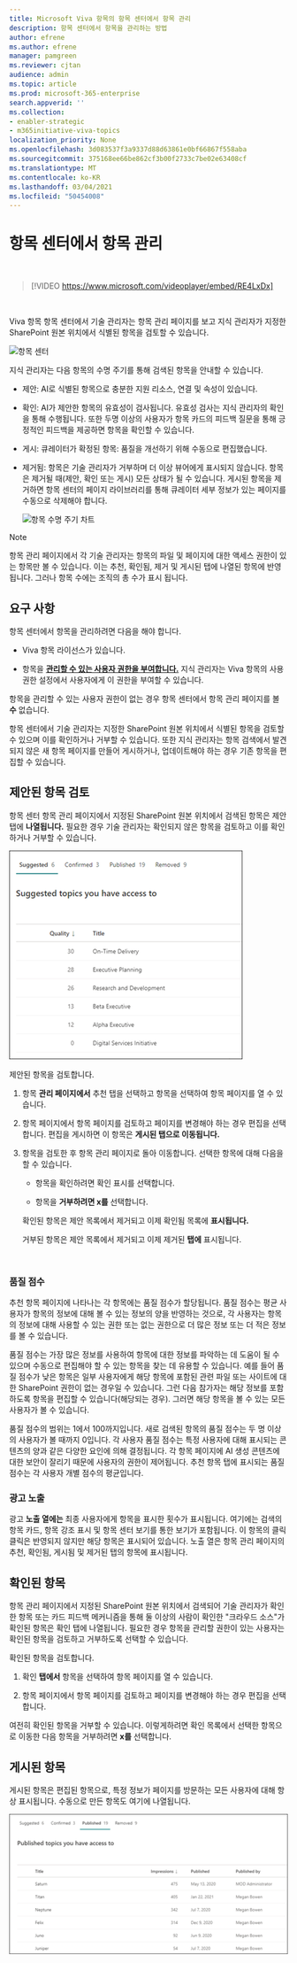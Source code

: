 ```yaml
---
title: Microsoft Viva 항목의 항목 센터에서 항목 관리
description: 항목 센터에서 항목을 관리하는 방법
author: efrene
ms.author: efrene
manager: pamgreen
ms.reviewer: cjtan
audience: admin
ms.topic: article
ms.prod: microsoft-365-enterprise
search.appverid: ''
ms.collection:
- enabler-strategic
- m365initiative-viva-topics
localization_priority: None
ms.openlocfilehash: 3d083537f3a9337d88d63861e0bf66867f558aba
ms.sourcegitcommit: 375168ee66be862cf3b00f2733c7be02e63408cf
ms.translationtype: MT
ms.contentlocale: ko-KR
ms.lasthandoff: 03/04/2021
ms.locfileid: "50454008"
---
```

# <a name="manage-topics-in-the-topic-center"></a>항목 센터에서 항목 관리 

</br>

> [!VIDEO https://www.microsoft.com/videoplayer/embed/RE4LxDx]  

</br>


Viva 항목 항목 센터에서 기술 관리자는 항목  관리 페이지를 보고 지식 관리자가 지정한 SharePoint 원본 위치에서 식별된 항목을 검토할 수 있습니다.  

   ![항목 센터](../media/knowledge-management/topic-center.png) </br> 



지식 관리자는 다음 항목의 수명 주기를 통해 검색된 항목을 안내할 수 있습니다.

- 제안: AI로 식별된 항목으로 충분한 지원 리소스, 연결 및 속성이 있습니다.
- 확인: AI가 제안한 항목의 유효성이 검사됩니다. 유효성 검사는 지식 관리자의 확인을 통해 수행됩니다. 또한 두명 이상의 사용자가 항목 카드의 피드백 질문을 통해 긍정적인 피드백을 제공하면 항목을 확인할 수 있습니다.
- 게시: 큐레이터가 확정된 항목: 품질을 개선하기 위해 수동으로 편집했습니다.
- 제거됨: 항목은 기술 관리자가 거부하며 더 이상 뷰어에게 표시되지 않습니다. 항목은 제거될 때(제안, 확인 또는 게시) 모든 상태가 될 수 있습니다. 게시된 항목을 제거하면 항목 센터의 페이지 라이브러리를 통해 큐레이터 세부 정보가 있는 페이지를 수동으로 삭제해야 합니다.

   ![항목 수명 주기 차트](../media/knowledge-management/topic-lifecycle.png) </br> 

> [!Note] 
> 항목 관리 페이지에서 각 기술 관리자는 항목의 파일 및 페이지에 대한 액세스 권한이 있는 항목만 볼 수 있습니다. 이는 추천, 확인됨, 제거 및 게시된 탭에 나열된 항목에 반영됩니다. 그러나 항목 수에는 조직의 총 수가 표시 됩니다.

## <a name="requirements"></a>요구 사항

항목 센터에서 항목을 관리하려면 다음을 해야 합니다.
- Viva 항목 라이선스가 있습니다.

- 항목을 [**관리할 수 있는 사용자 권한을 부여합니다.**](https://docs.microsoft.com/microsoft-365/knowledge/topic-experiences-user-permissions) 지식 관리자는 Viva 항목의 사용 권한 설정에서 사용자에게 이 권한을 부여할 수 있습니다. 

항목을 관리할 수 있는 사용자 권한이 없는 경우 항목 센터에서 항목 관리 페이지를 볼 **수** 없습니다.

항목 센터에서 기술 관리자는 지정한 SharePoint 원본 위치에서 식별된 항목을 검토할 수 있으며 이를 확인하거나 거부할 수 있습니다. 또한 지식 관리자는 항목 검색에서 발견되지 않은 새 항목 페이지를 만들어 게시하거나, 업데이트해야 하는 경우 기존 항목을 편집할 수 있습니다.


## <a name="review-suggested-topics"></a>제안된 항목 검토

항목 센터 항목 관리 페이지에서 지정된 SharePoint 원본 위치에서 검색된 항목은 제안 탭에 **나열됩니다.** 필요한 경우 기술 관리자는 확인되지 않은 항목을 검토하고 이를 확인하거나 거부할 수 있습니다.

   ![추천 항목](../media/knowledge-management/quality-score.png) </br> 

제안된 항목을 검토합니다.

1. 항목 **관리 페이지에서** 추천 탭을 선택하고 항목을 선택하여 항목 페이지를 열 수 있습니다. </br>

2. 항목 페이지에서 항목 페이지를 검토하고 페이지를  변경해야 하는 경우 편집을 선택합니다. 편집을 게시하면 이 항목은 **게시된 탭으로 이동됩니다.**

3. 항목을 검토한 후 항목 관리 페이지로 돌아 이동합니다. 선택한 항목에 대해 다음을 할 수 있습니다.

   - 항목을 확인하려면 확인 표시를 선택합니다.
    
   - 항목을 **거부하려면 x를** 선택합니다.

    확인된 항목은 제안 목록에서 제거되고 이제 확인됨 목록에 **표시됩니다.** 

    거부된 항목은 제안 목록에서 제거되고 이제 제거된 **탭에** 표시됩니다. 

   </br> 

### <a name="quality-score"></a>품질 점수

추천 항목 페이지에 나타나는 각 항목에는 품질 <b></b> 점수가 할당됩니다. 품질 점수는 평균 사용자가 항목의 정보에 대해 볼 수 있는 정보의 양을 반영하는 것으로, 각 사용자는 항목의 정보에 대해 사용할 수 있는 권한 또는 없는 권한으로 더 많은 정보 또는 더 적은 정보를 볼 수 있습니다. 

품질 점수는 가장 많은 정보를 사용하여 항목에 대한 정보를 파악하는 데 도움이 될 수 있으며 수동으로 편집해야 할 수 있는 항목을 찾는 데 유용할 수 있습니다.  예를 들어 품질 점수가 낮은 항목은 일부 사용자에게 해당 항목에 포함된 관련 파일 또는 사이트에 대한 SharePoint 권한이 없는 경우일 수 있습니다. 그런 다음 참가자는 해당 정보를 포함하도록 항목을 편집할 수 있습니다(해당되는 경우). 그러면 해당 항목을 볼 수 있는 모든 사용자가 볼 수 있습니다.

품질 점수의 범위는 1에서 100까지입니다. 새로 검색된 항목의 품질 점수는 두 명 이상의 사용자가 볼 때까지 0입니다. 각 사용자 품질 점수는 특정 사용자에 대해 표시되는 콘텐츠의 양과 같은 다양한 요인에 의해 결정됩니다. 각 항목 페이지에 AI 생성 콘텐츠에 대한 보안이 잘리기 때문에 사용자의 권한이 제어됩니다. 추천 항목 탭에 표시되는 품질 점수는 각 사용자 개별 점수의 평균입니다.

### <a name="impressions"></a>광고 노출

광고 <b>노출 열에는</b> 최종 사용자에게 항목을 표시한 횟수가 표시됩니다. 여기에는 검색의 항목 카드, 항목 강조 표시 및 항목 센터 보기를 통한 보기가 포함됩니다. 이 항목의 클릭 클릭은 반영되지 않지만 해당 항목은 표시되어 있습니다. 노출 열은 항목 관리 페이지의 추천, 확인됨, 게시됨 및 제거된 탭의 항목에 표시됩니다.


## <a name="confirmed-topics"></a>확인된 항목

항목 관리 페이지에서 지정된 SharePoint 원본 위치에서 검색되어 기술 관리자가 확인한 항목 또는 카드 피드백 메커니즘을 통해 둘 이상의 사람이 확인한 "크라우드 소스"가 확인된 항목은 확인 탭에 나열됩니다.  필요한 경우 항목을 관리할 권한이 있는 사용자는 확인된 항목을 검토하고 거부하도록 선택할 수 있습니다.

확인된 항목을 검토합니다.

1. 확인 **탭에서** 항목을 선택하여 항목 페이지를 열 수 있습니다.</br>

2. 항목 페이지에서 항목 페이지를 검토하고 페이지를  변경해야 하는 경우 편집을 선택합니다.

여전히 확인된 항목을 거부할 수 있습니다.  이렇게하려면 확인 목록에서 선택한 항목으로 이동한 다음 항목을 거부하려면 **x를** 선택합니다.

## <a name="published-topics"></a>게시된 항목
게시된 항목은 편집된 항목으로, 특정 정보가 페이지를 방문하는 모든 사용자에 대해 항상 표시됩니다. 수동으로 만든 항목도 여기에 나열됩니다.

   ![항목 관리](../media/knowledge-management/manage-topics-new.png) </br> 




